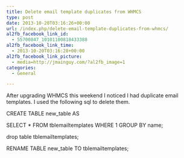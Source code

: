 ```yaml
---
title: Delete email template duplicates from WHMCS
type: post
date: 2013-10-20T03:16:26+00:00
url: /index.php/delete-email-template-duplicates-from-whmcs/
al2fb_facebook_link_id:
  - 55700847_10101100818433388
al2fb_facebook_link_time:
  - 2013-10-20T03:16:28+00:00
al2fb_facebook_link_picture:
  - media=http://jmainguy.com/?al2fb_image=1
categories:
  - General

---
```

After upgrading WHMCS this weekend I noticed I had duplicate email templates. I used the following sql to delete them.

CREATE TABLE new_table AS
  
SELECT * FROM tblemailtemplates WHERE 1 GROUP BY name;

drop table tblemailtemplates;

RENAME TABLE new_table TO tblemailtemplates;